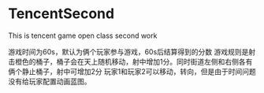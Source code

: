 # TencentSecond
This is tencent game open class second work

游戏时间为60s，默认为俩个玩家参与游戏，60s后结算得到的分数
游戏规则是射击橙色的桶子，桶子会在天上随机移动，射中增加1分。同时街道左侧和右侧各有俩个静止桶子，射中可增加2分
玩家1和玩家2可以移动，转向，但是由于时间问题没有给玩家配置动画蓝图。
